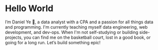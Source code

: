 # Hello World

I’m Daniel Ye 👋, a data analyst with a CPA and a passion for all things data and programming. I'm currently teaching myself data engineering, web development, and dev-ops. When I'm not self-studying or building side-projects, you can find me on the basketball court, lost in a good book, or going for a long run. Let’s build something epic!
